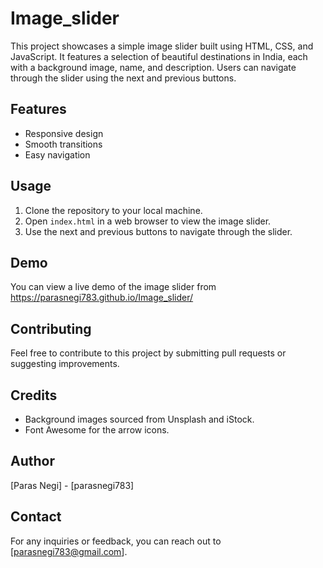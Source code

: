 # Image_slider
This project showcases a simple image slider built using HTML, CSS, and JavaScript. It features a selection of beautiful destinations in India, each with a background image, name, and description. Users can navigate through the slider using the next and previous buttons.

## Features
- Responsive design
- Smooth transitions
- Easy navigation

## Usage
1. Clone the repository to your local machine.
2. Open `index.html` in a web browser to view the image slider.
3. Use the next and previous buttons to navigate through the slider.

## Demo
You can view a live demo of the image slider from https://parasnegi783.github.io/Image_slider/

## Contributing
Feel free to contribute to this project by submitting pull requests or suggesting improvements.


## Credits
- Background images sourced from Unsplash and iStock.
- Font Awesome for the arrow icons.

## Author

[Paras Negi] - [parasnegi783]

## Contact

For any inquiries or feedback, you can reach out to [parasnegi783@gmail.com].
